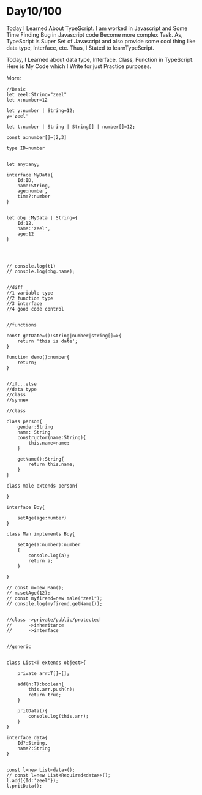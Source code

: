 
# Day10/100

Today I  Learned About TypeScript. I am worked in Javascript and Some Time Finding Bug in Javascript code Become more complex Task. As, TypeScript is Super Set of Javascript and also provide some cool thing like data type, Interface, etc. Thus, I Stated to learnTypeScript.



Today, I Learned about data type, Interface, Class, Function in TypeScript. Here is My Code which I Write for just Practice purposes.

 More:



```Js
//Basic
let zeel:String="zeel"
let x:number=12

let y:number | String=12;
y='zeel'

let t:number | String | String[] | number[]=12;

const a:number[]=[2,3]

type ID=number


let any:any;

interface MyData{
    Id:ID,
    name:String,
    age:number,
    time?:number
}


let obg :MyData | String={
    Id:12,
    name:'zeel',
    age:12
}




// console.log(t1)
// console.log(obg.name);


//diff
//1 variable type
//2 function type
//3 interface
//4 good code control


//functions

const getDate=():string|number|string[]=>{
    return 'this is date';
}

function demo():number{
    return;
}


//if...else
//data type
//class
//synnex

//class

class person{
    gender:String
    name: String
    constructor(name:String){
        this.name=name;
    }

    getName():String{
        return this.name;
    }
}

class male extends person{
    
}

interface Boy{

    setAge(age:number)
}

class Man implements Boy{

    setAge(a:number):number
    {
        console.log(a);
        return a;
    }
   
}

// const m=new Man();
// m.setAge(12);
// const myfirend=new male("zeel");
// console.log(myfirend.getName());


//class ->private/public/protected
//      ->inheritance
//      ->interface


//generic


class List<T extends object>{

    private arr:T[]=[];

    add(n:T):boolean{
        this.arr.push(n);
        return true;
    }

    pritData(){
        console.log(this.arr);
    }
}

interface data{
    Id?:String,
    name?:String
}


const l=new List<data>();
// const l=new List<Required<data>>();
l.add({Id:'zeel'});
l.pritData();
```